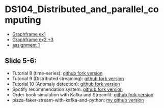 # DS104_Distributed_and_parallel_computing

- [Graphframe ex1](https://colab.research.google.com/drive/1YyFplzVAxOyTwJJPLwND2ZsPq13_wKM5?usp=sharing)
- [Graphframe ex2 +3](https://colab.research.google.com/drive/1mpirPAzcJ-XD3ZTW9L6A_qbdQmKmyr0L?usp=sharing) 
- [assignment 1](https://colab.research.google.com/drive/1KzR4wljwpspkn0HZ-TuD3hN3l5WT9-pH?usp=sharing) 

## Slide 5-6:
- Tutorial 8 (time-series): [github fork version](https://github.com/VOTUANANH01/time-series-kafka-demo) 
- Tutorial 9 (Distributed streaming): [github fork version](https://github.com/VOTUANANH01/DistributedStreamingWithPythonAndKafka) 
- Tutorial 10 (Anomaly detection): [github fork version](https://github.com/VOTUANANH01/kafkaml-anomaly-detection) 
- Spotify recommendation system: [github fork version](https://github.com/VOTUANANH01/Spotify-Recommendation-System-using-Pyspark-and-Kafka)
- Order book simulation with Kafka and Streamlit: [github fork version](https://github.com/VOTUANANH01/order-book-simulation)
- pizza-faker-stream-with-kafka-and-python: [my github version](https://github.com/VOTUANANH01/pizza-faker-stream-with-kafka-and-python)


